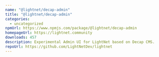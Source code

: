 ```yaml
---
name: "@lightnet/decap-admin"
title: "@lightnet/decap-admin"
categories:
  - uncategorized
npmUrl: https://www.npmjs.com/package/@lightnet/decap-admin
homepageUrl: https://lightnet.community
downloads: 457
description: Experimental Admin UI for LightNet based on Decap CMS.
repoUrl: https://github.com/LightNetDev/lightnet
---
```

